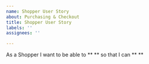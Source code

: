 ```yaml
---
name: Shopper User Story
about: Purchasing & Checkout
title: Shopper User Story
labels: ''
assignees: ''

---
```


As a Shopper I want to be able to ** ** so that I can ** **
